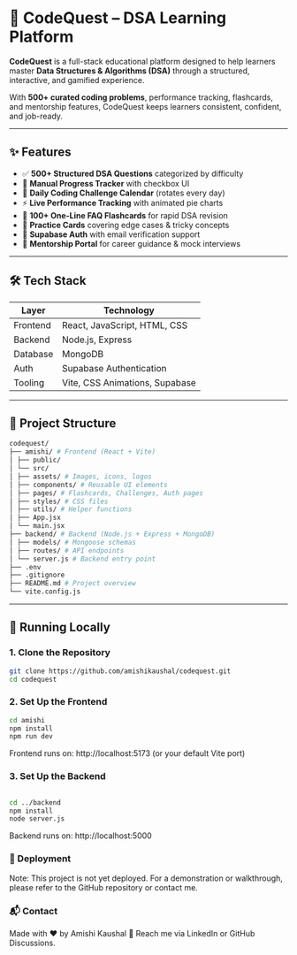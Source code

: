 # 🧠 CodeQuest – DSA Learning Platform

**CodeQuest** is a full-stack educational platform designed to help learners master **Data Structures & Algorithms (DSA)** through a structured, interactive, and gamified experience.

With **500+ curated coding problems**, performance tracking, flashcards, and mentorship features, CodeQuest keeps learners consistent, confident, and job-ready.

---

## ✨ Features

- ✅ **500+ Structured DSA Questions** categorized by difficulty  
- 📌 **Manual Progress Tracker** with checkbox UI  
- 📅 **Daily Coding Challenge Calendar** (rotates every day)  
- ⚡ **Live Performance Tracking** with animated pie charts  
- 🧠 **100+ One-Line FAQ Flashcards** for rapid DSA revision  
- 🧾 **Practice Cards** covering edge cases & tricky concepts  
- 🔐 **Supabase Auth** with email verification support  
- 👥 **Mentorship Portal** for career guidance & mock interviews  

---

## 🛠️ Tech Stack

| Layer     | Technology                            |
|-----------|----------------------------------------|
| Frontend  | React, JavaScript, HTML, CSS           |
| Backend   | Node.js, Express                       |
| Database  | MongoDB                                |
| Auth      | Supabase Authentication                |
| Tooling   | Vite, CSS Animations, Supabase         |

---

## 📁 Project Structure
```bash
codequest/
├── amishi/ # Frontend (React + Vite)
│ ├── public/
│ └── src/
│ ├── assets/ # Images, icons, logos
│ ├── components/ # Reusable UI elements
│ ├── pages/ # Flashcards, Challenges, Auth pages
│ ├── styles/ # CSS files
│ ├── utils/ # Helper functions
│ ├── App.jsx
│ └── main.jsx
├── backend/ # Backend (Node.js + Express + MongoDB)
│ ├── models/ # Mongoose schemas
│ ├── routes/ # API endpoints
│ └── server.js # Backend entry point
├── .env
├── .gitignore
├── README.md # Project overview
└── vite.config.js

```

---
## 🚀 Running Locally

### 1. Clone the Repository

```bash
git clone https://github.com/amishikaushal/codequest.git
cd codequest
```

### 2. Set Up the Frontend

```bash
cd amishi
npm install
npm run dev
```
Frontend runs on: http://localhost:5173 (or your default Vite port)

### 3. Set Up the Backend

```bash

cd ../backend
npm install
node server.js
```
Backend runs on: http://localhost:5000

### 🚧 Deployment
Note: This project is not yet deployed.
For a demonstration or walkthrough, please refer to the GitHub repository or contact me.



### 📬 Contact
Made with ❤️ by Amishi Kaushal
📧 Reach me via LinkedIn or GitHub Discussions.







